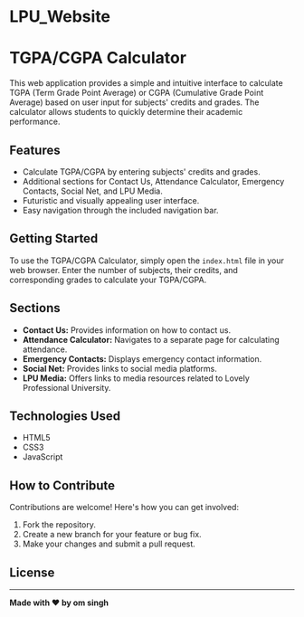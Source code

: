 # LPU_Website
# TGPA/CGPA Calculator

This web application provides a simple and intuitive interface to calculate TGPA (Term Grade Point Average) or CGPA (Cumulative Grade Point Average) based on user input for subjects' credits and grades. The calculator allows students to quickly determine their academic performance.

## Features

- Calculate TGPA/CGPA by entering subjects' credits and grades.
- Additional sections for Contact Us, Attendance Calculator, Emergency Contacts, Social Net, and LPU Media.
- Futuristic and visually appealing user interface.
- Easy navigation through the included navigation bar.

## Getting Started

To use the TGPA/CGPA Calculator, simply open the `index.html` file in your web browser. Enter the number of subjects, their credits, and corresponding grades to calculate your TGPA/CGPA.

## Sections

- **Contact Us:** Provides information on how to contact us.
- **Attendance Calculator:** Navigates to a separate page for calculating attendance.
- **Emergency Contacts:** Displays emergency contact information.
- **Social Net:** Provides links to social media platforms.
- **LPU Media:** Offers links to media resources related to Lovely Professional University.

## Technologies Used

- HTML5
- CSS3
- JavaScript

## How to Contribute

Contributions are welcome! Here's how you can get involved:

1. Fork the repository.
2. Create a new branch for your feature or bug fix.
3. Make your changes and submit a pull request.

## License

 

---

**Made with ❤️ by om singh**  
